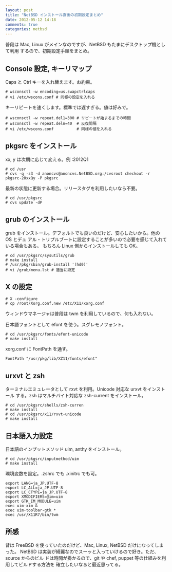 ```yaml
---
layout: post
title: "NetBSD インストール直後の初期設定まとめ"
date: 2012-05-12 14:18
comments: true
categories: netbsd
---
```

普段は Mac, Linux がメインなのですが、NetBSD もたまにデスクトップ機として利用
するので、初期設定手順をまとめ。

Console 設定, キーリマップ
----

Caps と Ctrl キーを入れ替えます。お約束。

    # wsconsctl -w encoding=us.swapctrlcaps
    # vi /etc/wscons.conf # 同様の設定を入れる

キーリピートを速くします。標準では遅すぎる。値は好みで。

    # wsconsctl -w repeat.del1=300 # リピートが始まるまでの時間
    # wsconsctl -w repeat.deln=40  # 反復間隔
    # vi /etc/wscons.conf          # 同様の値を入れる

pkgsrc をインストール
----

xx, y は次期に応じて変える。例 :2012Q1

    # cd /usr
    # cvs -q -z3 -d anoncvs@anoncvs.NetBSD.org:/cvsroot checkout -r pkgsrc-20xxQy -P pkgsrc

最新の状態に更新する場合。リリースタグを利用したいなら不要。

    # cd /usr/pkgsrc
    # cvs update -dP

grub のインストール
----

grub をインストール。デフォルトでも良いのだけど、安心したいから。他の OS とデュ
アル・トリプルブートに設定することが多いので必要を感じて入れている場合もある。
もちろん Linux 側からインストールしても OK。

    # cd /usr/pkgsrc/sysutils/grub
    # make install
    # /usr/pkg/sbin/grub-install '(hd0)'
    # vi /grub/menu.lst # 適当に設定


X の設定
----

    # X -configure
	# cp /root/Xorg.conf.new /etc/X11/xorg.conf

ウィンドウマネージャは普段は twm を利用しているので、何も入れない。

日本語フォントとして efont を使う。スグレモノフォント。

    # cd /usr/pkgsrc/fonts/efont-unicode
    # make install

xorg.conf に FontPath を通す。

    FontPath "/usr/pkg/lib/XZ11/fonts/efont"

urxvt と zsh
----

ターミナルエミュレータとして rxvt を利用。Unicode 対応な urxvt をインストール
する。zsh はマルチバイト対応な zsh-current をインストール。

    # cd /usr/pkgsrc/shells/zsh-curren
    # make install
    # cd /usr/pkgsrc/x11/rxvt-unicode
    # make install

日本語入力設定
----

日本語のインプットメソッド uim, anthy をインストール。

    # cd /usr/pkgsrc/inputmethod/uim
    # make install

環境変数を設定。.zshrc でも .xinitrc でも可。

    export LANG=ja_JP.UTF-8
    export LC_ALL=ja_JP.UTF-8
    export LC_CTYPE=ja_JP.UTF-8
    export XMODIFIERS=@im=uim
    export GTK_IM_MODULE=uim
    exec uim-xim &
    exec uim-toolbar-gtk *
    exec /usr/X11R7/bin/twm

所感
----

昔は FreeBSD を使っていたのだけど、Mac, Linux, NetBSD だけになってしまった。
NetBSD は実装が綺麗なのでスーッと入っていけるので好き。ただ、source からのビル
ドは時間が掛かるので、git や chef, puppet 等の仕組みを利用してビルドする方法を
確立したいなぁと最近思ってる。

